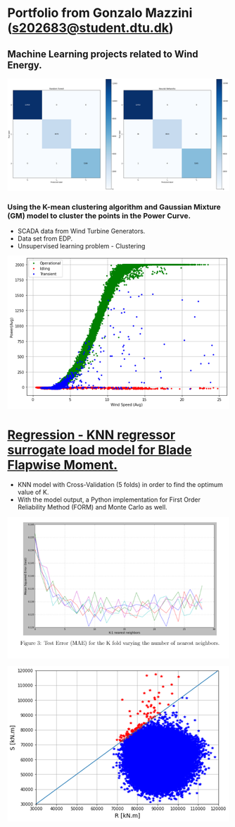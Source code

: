 # Portfolio from Gonzalo Mazzini (s202683@student.dtu.dk)

## Machine Learning projects related to Wind Energy.

![image](images/clasification.png)


### Using the K-mean clustering algorithm and Gaussian Mixture (GM) model to cluster the points in the Power Curve.
* SCADA data from Wind Turbine Generators.
* Data set from EDP.
* Unsupervised learning problem - Clustering

![image](images/clustering%20gaussian.png)



# [Regression - KNN regressor surrogate load model for Blade Flapwise Moment.](https://github.com/GonMazzini/Reliability-Analysis)
* KNN model with Cross-Validation (5 folds) in order to find the optimum value of K.
* With the model output, a Python implementation for First Order Reliability Method (FORM) and Monte Carlo as well.


![image](images/KNN%20regressor.png)

![image](images/Reliability%20plot.png?raw=true)
